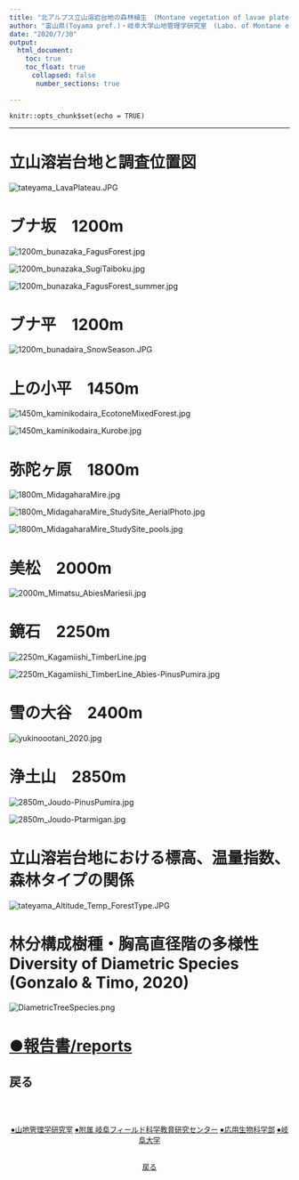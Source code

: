 ```yaml
---
title: "北アルプス立山溶岩台地の森林植生　(Montane vegetation of lavae plateau of Mt. Tateyama)"
author: "富山県(Toyama pref.)・岐阜大学山地管理学研究室　(Labo. of Montane ecology and management,  Gifu univ. )"
date: "2020/7/30"
output: 
  html_document:
    toc: true
    toc_float: true
    　collapsed: false
    　 number_sections: true

---
```


```{r setup, include=FALSE}
knitr::opts_chunk$set(echo = TRUE)
```
---
# 立山溶岩台地と調査位置図

![tateyama_LavaPlateau.JPG](img/tateyama_LavaPlateau.JPG)

# ブナ坂　1200m
![1200m_bunazaka_FagusForest.jpg](img/1200m_bunazaka_FagusForest.jpg)

![1200m_bunazaka_SugiTaiboku.jpg](img/1200m_bunazaka_SugiTaiboku.jpg) 

![1200m_bunazaka_FagusForest_summer.jpg](img/1200m_bunazaka_FagusForest_summer.jpg)



# ブナ平　1200m

![1200m_bunadaira_SnowSeason.JPG](img/1200m_bunadaira_SnowSeason.JPG)


# 上の小平　1450m
![1450m_kaminikodaira_EcotoneMixedForest.jpg](img/1450m_kaminikodaira_EcotoneMixedForest.jpg)

![1450m_kaminikodaira_Kurobe.jpg](img/1450m_kaminikodaira_Kurobe.jpg)

# 弥陀ヶ原　1800m
![1800m_MidagaharaMire.jpg](img/1800m_MidagaharaMire.jpg)

![1800m_MidagaharaMire_StudySite_AerialPhoto.jpg](img/1800m_MidagaharaMire_StudySite_AerialPhoto.jpg)

![1800m_MidagaharaMire_StudySite_pools.jpg](img/1800m_MidagaharaMire_StudySite_pools.jpg)

# 美松　2000m
![2000m_Mimatsu_AbiesMariesii.jpg](img/2000m_Mimatsu_AbiesMariesii.jpg)

# 鏡石　2250m

![2250m_Kagamiishi_TimberLine.jpg](img/2250m_Kagamiishi_TimberLine.jpg)

![2250m_Kagamiishi_TimberLine_Abies-PinusPumira.jpg](img/2250m_Kagamiishi_TimberLine_Abies-PinusPumira.jpg)
# 雪の大谷　2400m

![yukinoootani_2020.jpg](img/yukinoootani_2020.jpg)

# 浄土山　2850m

![2850m_Joudo-PinusPumira.jpg](img/2850m_Joudo-PinusPumira.jpg)

![2850m_Joudo-Ptarmigan.jpg](img/2850m_Joudo-Ptarmigan.jpg)


# 立山溶岩台地における標高、温量指数、森林タイプの関係

![tateyama_Altitude_Temp_ForestType.JPG](img/tateyama_Altitude_Temp_ForestType.JPG)

# 林分構成樹種・胸高直径階の多様性Diversity of Diametric Species (Gonzalo & Timo, 2020)

![DiametricTreeSpecies.png](img/DiametricTreeSpecies.png)

# <a href="https://www1.gifu-u.ac.jp/~gfsc/tateyama/Toyama_Tateyama_Reports.htm">●報告書/reports</a>



## 戻る
<center>
<font size="2" font face="MSゴシック">
<br><br>

<a href="https://www1.gifu-u.ac.jp/~ishidam/sanchi/sanchikanri.htm">●山地管理学研究室</a>
<a href="https://www1.gifu-u.ac.jp/~gufarm/html/index.html">●附属 岐阜フィールド科学教育研究センター</a>
<a href="http://www.abios.gifu-u.ac.jp/">●応用生物科学部</a>
<a href="http://www.gifu-u.ac.jp/">●岐阜大学</a>
<br>
<br>

<a href="javascript:history.go(-1)">戻る</a>

<center>
</td>


